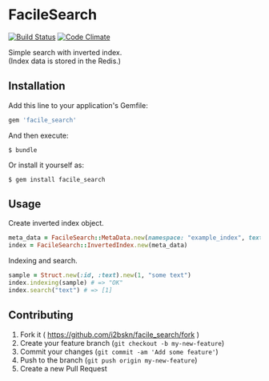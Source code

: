 # FacileSearch

[![Build Status](https://travis-ci.org/i2bskn/facile_search.svg?branch=master)](https://travis-ci.org/i2bskn/facile_search)
[![Code Climate](https://codeclimate.com/github/i2bskn/facile_search/badges/gpa.svg)](https://codeclimate.com/github/i2bskn/facile_search)

Simple search with inverted index.  
(Index data is stored in the Redis.)

## Installation

Add this line to your application's Gemfile:

```ruby
gem 'facile_search'
```

And then execute:

    $ bundle

Or install it yourself as:

    $ gem install facile_search

## Usage

Create inverted index object.

```ruby
meta_data = FacileSearch::MetaData.new(namespace: "example_index", text_field: "text", id_field: "id")
index = FacileSearch::InvertedIndex.new(meta_data)
```

Indexing and search.

```ruby
sample = Struct.new(:id, :text).new(1, "some text")
index.indexing(sample) # => "OK"
index.search("text") # => [1]
```

## Contributing

1. Fork it ( https://github.com/i2bskn/facile_search/fork )
2. Create your feature branch (`git checkout -b my-new-feature`)
3. Commit your changes (`git commit -am 'Add some feature'`)
4. Push to the branch (`git push origin my-new-feature`)
5. Create a new Pull Request

